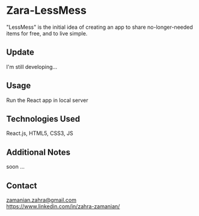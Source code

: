 # Zara-LessMess
"LessMess" is the initial idea of creating an app to share no-longer-needed items for free, and to live simple.

## Update
I'm still developing...

## Usage
Run the React app in local server

## Technologies Used
React.js, HTML5, CSS3, JS


## Additional Notes
soon ...


## Contact
zamanian.zahra@gmail.com  
https://www.linkedin.com/in/zahra-zamanian/
